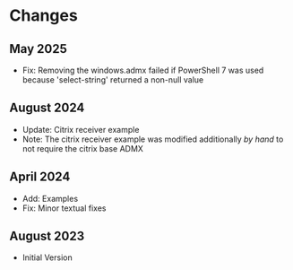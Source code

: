 # Changes

## May 2025

- Fix: Removing the windows.admx failed if PowerShell 7 was used because 'select-string' returned a non-null value

## August 2024

- Update: Citrix receiver example
- Note: The citrix receiver example was modified additionally _by hand_ to not require the citrix base ADMX

## April 2024

- Add: Examples
- Fix: Minor textual fixes

## August 2023

- Initial Version
